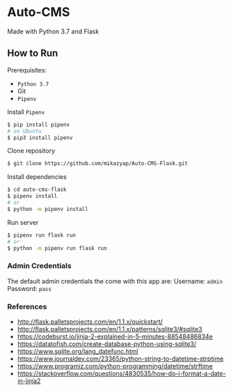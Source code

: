 # Auto-CMS
Made with Python 3.7 and Flask

## How to Run
Prerequisites:
- `Python 3.7`
- Git
- `Pipenv`

Install `Pipenv`
```sh
$ pip install pipenv
# on Ubuntu
$ pip3 install pipenv
```

Clone repository
```sh
$ git clone https://github.com/mikazyap/Auto-CMS-Flask.git
```

Install dependencies
```sh
$ cd auto-cms-flask
$ pipenv install
# or
$ python -m pipenv install
```

Run server
```sh
$ pipenv run flask run
# or
$ python -m pipenv run flask run
```

### Admin Credentials
The default admin credentials the come with this app are:
Username: `admin`
Password: `pass`

### References
- http://flask.palletsprojects.com/en/1.1.x/quickstart/
- http://flask.palletsprojects.com/en/1.1.x/patterns/sqlite3/#sqlite3
- https://codeburst.io/jinja-2-explained-in-5-minutes-88548486834e
- https://datatofish.com/create-database-python-using-sqlite3/
- https://www.sqlite.org/lang_datefunc.html
- https://www.journaldev.com/23365/python-string-to-datetime-strptime
- https://www.programiz.com/python-programming/datetime/strftime
- https://stackoverflow.com/questions/4830535/how-do-i-format-a-date-in-jinja2